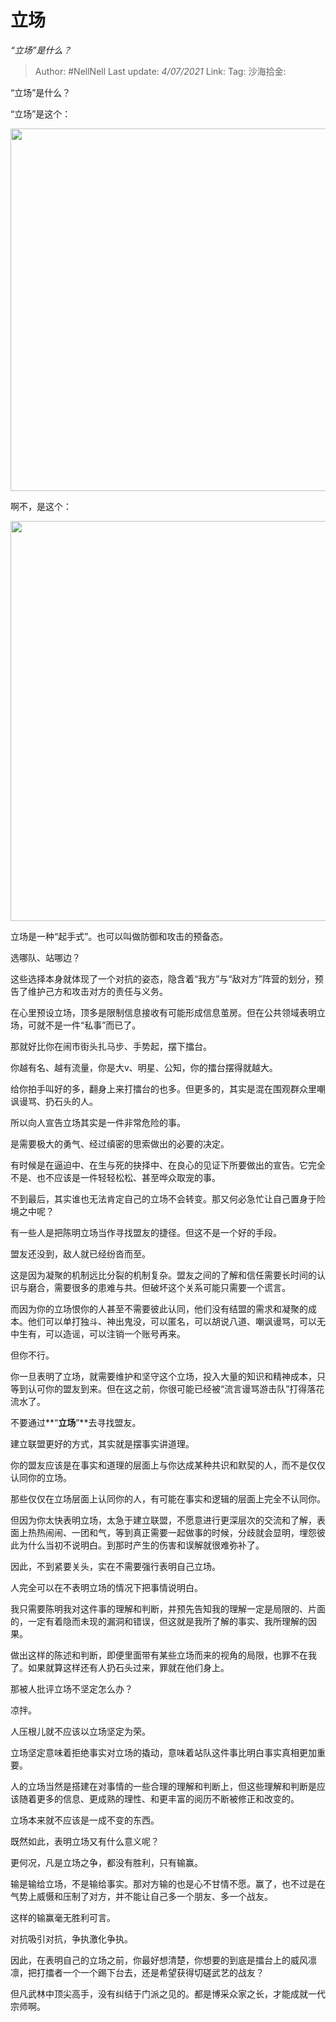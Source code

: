 # 立场
*“立场”是什么？*

> Author: #NellNell
> Last update: *4/07/2021*
> Link:
> Tag:
> 沙海拾金:

“立场”是什么？

“立场”是这个：

<img src="https://pic4.zhimg.com/50/v2-3661819b1ef93fbd82779563de93822c_hd.jpg?source=1940ef5c" data-caption="" data-size="normal" data-rawwidth="580" data-rawheight="315" class="origin_image zh-lightbox-thumb" width="580" data-original="https://pic1.zhimg.com/v2-3661819b1ef93fbd82779563de93822c_r.jpg?source=1940ef5c"/>

啊不，是这个：

<img src="https://pic1.zhimg.com/50/v2-ddf10942778be6428c90663d77283596_hd.jpg?source=1940ef5c" data-caption="" data-size="normal" data-rawwidth="640" data-rawheight="426" class="origin_image zh-lightbox-thumb" width="640" data-original="https://pic2.zhimg.com/v2-ddf10942778be6428c90663d77283596_r.jpg?source=1940ef5c"/>

立场是一种“起手式”。也可以叫做防御和攻击的预备态。

选哪队、站哪边？

这些选择本身就体现了一个对抗的姿态，隐含着“我方”与“敌对方”阵营的划分，预告了维护己方和攻击对方的责任与义务。

在心里预设立场，顶多是限制信息接收有可能形成信息茧房。但在公共领域表明立场，可就不是一件“私事”而已了。

那就好比你在闹市街头扎马步、手势起，摆下擂台。

你越有名、越有流量，你是大v、明星、公知，你的擂台摆得就越大。

给你拍手叫好的多，翻身上来打擂台的也多。但更多的，其实是混在围观群众里嘲讽谩骂、扔石头的人。

所以向人宣告立场其实是一件非常危险的事。

是需要极大的勇气、经过缜密的思索做出的必要的决定。

有时候是在逼迫中、在生与死的抉择中、在良心的见证下所要做出的宣告。它完全不是、也不应该是一件轻轻松松、甚至哗众取宠的事。

不到最后，其实谁也无法肯定自己的立场不会转变。那又何必急忙让自己置身于险境之中呢？

有一些人是把陈明立场当作寻找盟友的捷径。但这不是一个好的手段。

盟友还没到，敌人就已经纷沓而至。

这是因为凝聚的机制远比分裂的机制复杂。盟友之间的了解和信任需要长时间的认识与磨合，需要很多的患难与共。但破坏这个关系可能只需要一个谎言。

而因为你的立场恨你的人甚至不需要彼此认同，他们没有结盟的需求和凝聚的成本。他们可以单打独斗、神出鬼没，可以匿名，可以胡说八道、嘲讽谩骂，可以无中生有，可以造谣，可以注销一个账号再来。

但你不行。

你一旦表明了立场，就需要维护和坚守这个立场，投入大量的知识和精神成本，只等到认可你的盟友到来。但在这之前，你很可能已经被“流言谩骂游击队”打得落花流水了。

不要通过**“**立场**”**去寻找盟友。

建立联盟更好的方式，其实就是摆事实讲道理。

你的盟友应该是在事实和道理的层面上与你达成某种共识和默契的人，而不是仅仅认同你的立场。

那些仅仅在立场层面上认同你的人，有可能在事实和逻辑的层面上完全不认同你。

但因为你太快表明立场，太急于建立联盟，不愿意进行更深层次的交流和了解，表面上热热闹闹、一团和气，等到真正需要一起做事的时候，分歧就会显明，埋怨彼此为什么当初不说明白。到那时产生的伤害和误解就很难弥补了。

因此，不到紧要关头，实在不需要强行表明自己立场。

人完全可以在不表明立场的情况下把事情说明白。

我只需要陈明我对这件事的理解和判断，并预先告知我的理解一定是局限的、片面的，一定有着隐而未现的漏洞和错误，但这就是我所了解的事实、我所理解的因果。

做出这样的陈述和判断，即便里面带有某些立场而来的视角的局限，也罪不在我了。如果就算这样还有人扔石头过来，罪就在他们身上。

那被人批评立场不坚定怎么办？

凉拌。

人压根儿就不应该以立场坚定为荣。

立场坚定意味着拒绝事实对立场的撬动，意味着站队这件事比明白事实真相更加重要。

人的立场当然是搭建在对事情的一些合理的理解和判断上，但这些理解和判断是应该随着更多的信息、更成熟的理性、和更丰富的阅历不断被修正和改变的。

立场本来就不应该是一成不变的东西。

既然如此，表明立场又有什么意义呢？

更何况，凡是立场之争，都没有胜利，只有输赢。

输是输给立场，不是输给事实。那对方输的也是心不甘情不愿。赢了，也不过是在气势上威慑和压制了对方，并不能让自己多一个朋友、多一个战友。

这样的输赢毫无胜利可言。

对抗吸引对抗，争执激化争执。

因此，在表明自己的立场之前，你最好想清楚，你想要的到底是擂台上的威风凛凛，把打擂者一个一个踢下台去，还是希望获得切磋武艺的战友？

但凡武林中顶尖高手，没有纠结于门派之见的。都是博采众家之长，才能成就一代宗师啊。
